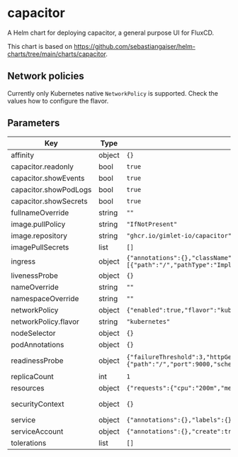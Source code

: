 # capacitor

A Helm chart for deploying capacitor, a general purpose UI for FluxCD.

This chart is based on https://github.com/sebastiangaiser/helm-charts/tree/main/charts/capacitor.

## Network policies
Currently only Kubernetes native `NetworkPolicy` is supported.
Check the values how to configure the flavor.

## Parameters

| Key | Type | Default | Description |
|-----|------|---------|-------------|
| affinity | object | `{}` | Affinities |
| capacitor.readonly | bool | `true` |  |
| capacitor.showEvents | bool | `true` |  |
| capacitor.showPodLogs | bool | `true` |  |
| capacitor.showSecrets | bool | `true` |  |
| fullnameOverride | string | `""` |  |
| image.pullPolicy | string | `"IfNotPresent"` |  |
| image.repository | string | `"ghcr.io/gimlet-io/capacitor"` |  |
| imagePullSecrets | list | `[]` |  |
| ingress | object | `{"annotations":{},"className":"","enabled":false,"hosts":[{"host":"capacitor.example.com","paths":[{"path":"/","pathType":"ImplementationSpecific"}]}],"tls":[]}` | Ingress |
| livenessProbe | object | `{}` | Liveness probe |
| nameOverride | string | `""` |  |
| namespaceOverride | string | `""` |  |
| networkPolicy | object | `{"enabled":true,"flavor":"kubernetes"}` | Network Policy |
| networkPolicy.flavor | string | `"kubernetes"` | kubernetes |
| nodeSelector | object | `{}` | Node selectors |
| podAnnotations | object | `{}` |  |
| readinessProbe | object | `{"failureThreshold":3,"httpGet":{"path":"/","port":9000,"scheme":"HTTP"},"initialDelaySeconds":0,"periodSeconds":10,"successThreshold":1,"timeoutSeconds":3}` | Readiness probe |
| replicaCount | int | `1` |  |
| resources | object | `{"requests":{"cpu":"200m","memory":"200Mi"}}` | Resources |
| securityContext | object | `{}` | Security context |
| service | object | `{"annotations":{},"labels":{},"port":9000,"type":"ClusterIP"}` | Service |
| serviceAccount | object | `{"annotations":{},"create":true}` | ServiceAccount |
| tolerations | list | `[]` | Toleration's |
